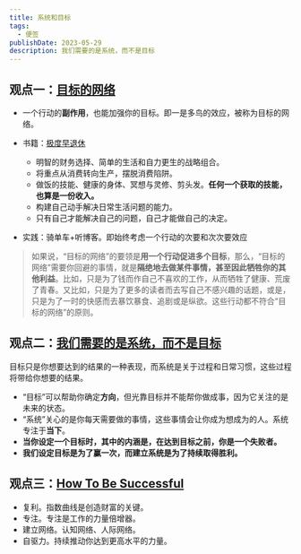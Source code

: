 ```yaml
---
title: 系统和目标
tags:
  - 便签
publishDate: 2023-05-29
description: 我们需要的是系统，而不是目标
---
```


## 观点一：[目标的网络](https://happyxiao.com/web-of-goals/)

* 一个行动的**副作用**，也能加强你的目标。即一是多鸟的效应，被称为目标的网络。

* 书籍：[极度早退休](https://book.douban.com/subject/6920307/)
  * 明智的财务选择、简单的生活和自力更生的战略组合。
  * 将重点从消费转向生产，摆脱消费陷阱。
  * 做饭的技能、健康的身体、冥想与灵修、剪头发。**任何一个获取的技能，也算是一份收入。**
  * 构建自己动手解决日常生活问题的能力。
  * 只有自己才能解决自己的问题，自己才能做自己的决定。

* 实践：骑单车+听博客。即始终考虑一个行动的次要和次次要效应

> 如果说，“目标的网络”的要领是**用一个行动促进多个目标**，那么，“目标的网络”需要你回避的事情，就是**隔绝地去做某件事情，甚至因此牺牲你的其他利益**。比如，只是为了钱而作自己不喜欢的工作，从而牺牲了健康、荒废了青春。又比如，只是为了更多的读者而去写自己不感兴趣的话题，或是，只是为了一时的快感而去暴饮暴食、追剧或是纵欲。这些行动都不符合“目标的网络”的原则。

## 观点二：[我们需要的是系统，而不是目标](https://36kr.com/p/1903166793541768)

目标只是你想要达到的结果的一种表现，而系统是关于过程和日常习惯，这些过程将带给你想要的结果。

* “目标”可以帮助你确定**方向**，但光靠目标并不能帮你做成事，因为它关注的是未来的状态。
* “系统”关心的是你每天需要做的事情，这些事情会让你成为想成为的人。系统专注于**当下**。
* **当你设定一个目标时，其中的内涵是，在达到目标之前，你是一个失败者。**
* **我们设定目标是为了赢一次，而建立系统是为了持续取得胜利。**

## 观点三：[How To Be Successful](https://blog.samaltman.com/how-to-be-successful)

* 复利。指数曲线是创造财富的关键。
* 专注。专注是工作的力量倍增器。
* 建立网络。认知网络、人际网络。
* 自驱力。持续推动你达到更高水平的力量。
